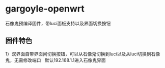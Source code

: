 # gargoyle-openwrt
石像鬼预编译固件，带luci面板支持以及界面切换按钮
## 固件特色
1）双界面自带界面间切换按钮，可以从石像鬼切换到luci以及从luci切换到石像鬼，无需修改端口
   默认192.168.1.1进入石像鬼界面
